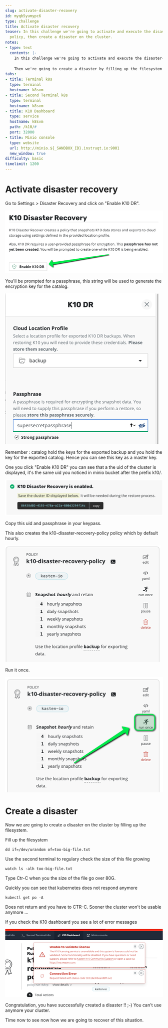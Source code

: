 ```yaml
---
slug: activate-disaster-recovery
id: myqb5yumypc6
type: challenge
title: Activate disaster recovery
teaser: In this challenge we're going to activate and execute the disaster-recovery
  policy, then create a disaster on the cluster.
notes:
- type: text
  contents: |-
    In this challenge we're going to activate and execute the disaster-recovery policy.

    Then we're going to create a disaster by filling up the filesystem of the machine. You won't be able to access your cluster anymore.
tabs:
- title: Terminal k8s
  type: terminal
  hostname: k8svm
- title: Second Terminal k8s
  type: terminal
  hostname: k8svm
- title: K10 Dashboard
  type: service
  hostname: k8svm
  path: /k10/#
  port: 32000
- title: Minio console
  type: website
  url: http://minio.${_SANDBOX_ID}.instruqt.io:9001
  new_window: true
difficulty: basic
timelimit: 1200
---
```


# Activate disaster recovery

Go to Settings > Disaster Recovery and click on "Enable K10 DR".

![enable dr](../assets/enable-dr.png)

You'll be prompted for a passphrase, this string will be used to generate the encryption key for the catalog.

![Passphrase](../assets/passphrase.png)

Remember : catalog hold the keys for the exported backup and you hold the key for the exported catalog. Hence you can see this key as a master key.

One you click "Enable K10 DR" you can see that a the uid of the cluster is displayed, it's the same uid you noticed in minio bucket after the prefix k10/.

![DR enabled](../assets/dr-enabled.png)

Copy this uid and passphrase in your keypass.

This also creates the k10-disaster-recovery-policy policy which by default hourly.

![k10-disaster-recovery-policy](../assets/k10-disaster-recovery-policy.png)

Run it once.

![k10 dr run once](../assets/k10-disaster-recovery-policy-run-once.png)

# Create a disaster

Now we are going to create a disaster on the cluster by filling up the filesystem.

Fill up the filesystem
```
dd if=/dev/urandom of=too-big-file.txt
```

Use the second terminal to regulary check the size of this file growing
```
watch ls -alh too-big-file.txt
```

Type Ctr-C when you the size of the file go over 80G.

Quickly you can see that kubernetes does not respond anymore

```
kubectl get po -A
```

Does not return and you have to CTR-C. Sooner the cluster won't be usable anymore ...

If you check the K10 dashboard you see a lot of error messages

![Kasten broken](../assets/kasten-broken.png)

Congratulation, you have successfully created a disaster !! ;-) You can't use anymore your cluster.

Time now to see now how we are going to recover of this situation.